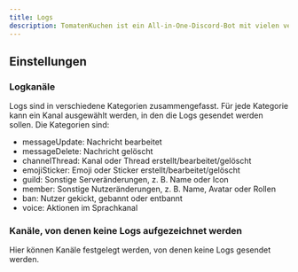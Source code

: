 ```yaml
---
title: Logs
description: TomatenKuchen ist ein All-in-One-Discord-Bot mit vielen verschiedenen Funktionen. Diese Seite erklärt das Logsystem.
---
```


## Einstellungen

### Logkanäle

Logs sind in verschiedene Kategorien zusammengefasst. Für jede Kategorie kann ein Kanal ausgewählt werden, in den die Logs gesendet werden sollen. Die Kategorien sind:

- messageUpdate: Nachricht bearbeitet
- messageDelete: Nachricht gelöscht
- channelThread: Kanal oder Thread erstellt/bearbeitet/gelöscht
- emojiSticker: Emoji oder Sticker erstellt/bearbeitet/gelöscht
- guild: Sonstige Serveränderungen, z. B. Name oder Icon
- member: Sonstige Nutzeränderungen, z. B. Name, Avatar oder Rollen
- ban: Nutzer gekickt, gebannt oder entbannt
- voice: Aktionen im Sprachkanal

### Kanäle, von denen keine Logs aufgezeichnet werden

Hier können Kanäle festgelegt werden, von denen keine Logs gesendet werden.

